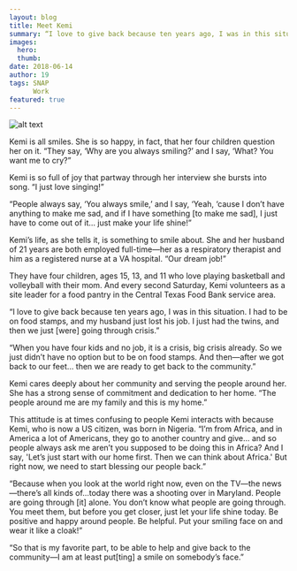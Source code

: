 ```yaml
---
layout: blog
title: Meet Kemi
summary: “I love to give back because ten years ago, I was in this situation. I had to be on food stamps, and my husband just lost his job. I just had the twins, and then we just [were] going through crisis.”
images:
  hero:
  thumb:
date: 2018-06-14
author: 19
tags: SNAP
      Work
featured: true
---
```

![alt text](https://s3-us-west-2.amazonaws.com/assets.feedingtexas.org/images/inline/Meet_Kemi_CTFB.JPG)

Kemi is all smiles. She is so happy, in fact, that her four children question her on it. “They say, ‘Why are you always smiling?’ and I say, ‘What? You want me to cry?”

Kemi is so full of joy that partway through her interview she bursts into song. “I just love singing!”

“People always say, ‘You always smile,’ and I say, ‘Yeah, ‘cause I don’t have anything to make me sad, and if I have something [to make me sad], I just have to come out of it… just make your life shine!”

Kemi’s life, as she tells it, is something to smile about. She and her husband of 21 years are both employed full-time—her as a respiratory therapist and him as a registered nurse at a VA hospital. “Our dream job!” 

They have four children, ages 15, 13, and 11 who love playing basketball and volleyball with their mom. And every second Saturday, Kemi volunteers as a site leader for a food pantry in the Central Texas Food Bank service area.

“I love to give back because ten years ago, I was in this situation. I had to be on food stamps, and my husband just lost his job. I just had the twins, and then we just [were] going through crisis.”

“When you have four kids and no job, it is a crisis, big crisis already. So we just didn’t have no option but to be on food stamps. And then—after we got back to our feet… then we are ready to get back to the community.”

Kemi cares deeply about her community and serving the people around her. She has a strong sense of commitment and dedication to her home. “The people around me are my family and this is my home.”

This attitude is at times confusing to people Kemi interacts with because Kemi, who is now a US citizen, was born in Nigeria. “I’m from Africa, and in America a lot of Americans, they go to another country and give… and so people always ask me aren’t you supposed to be doing this in Africa? And I say, 'Let’s just start with our home first. Then we can think about Africa.' But right now, we need to start blessing our people back.”

“Because when you look at the world right now, even on the TV—the news—there’s all kinds of...today there was a shooting over in Maryland. People are going through [it] alone. You don’t know what people are going through. You meet them, but before you get closer, just let your life shine today. Be positive and happy around people. Be helpful. Put your smiling face on and wear it like a cloak!”

“So that is my favorite part, to be able to help and give back to the community—I am at least put[ting] a smile on somebody’s face.”
